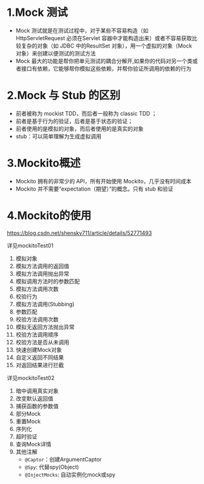 # 1.Mock 测试
- Mock 测试就是在测试过程中，对于某些不容易构造（如 HttpServletRequest 必须在Servlet 容器中才能构造出来）或者不容易获取比较复杂的对象（如 JDBC 中的ResultSet 对象），用一个虚拟的对象（Mock 对象）来创建以便测试的测试方法
- Mock 最大的功能是帮你把单元测试的耦合分解开,如果你的代码对另一个类或者接口有依赖，它能够帮你模拟这些依赖，并帮你验证所调用的依赖的行为

# 2.Mock 与 Stub 的区别
- 前者被称为 mockist TDD，而后者一般称为 classic TDD ；
- 前者是基于行为的验证，后者是基于状态的验证；
- 前者使用的是模拟的对象，而后者使用的是真实的对象
- stub：可以简单理解为生成虚拟调用

# 3.Mockito概述
- Mockito 拥有的非常少的 API，所有开始使用 Mockito，几乎没有时间成本
- Mockito 并不需要“expectation（期望）”的概念。只有 stub 和验证

# 4.Mockito的使用
https://blog.csdn.net/shensky711/article/details/52771493

详见mockitoTest01
1. 模拟对象
2. 模拟方法调用的返回值
3. 模拟方法调用抛出异常
4. 模拟调用方法时的参数匹配
5. 模拟方法调用次数
6. 校验行为
7. 模拟方法调用(Stubbing)
8. 参数匹配
9. 校验方法调用次数
10. 模拟无返回方法抛出异常
11. 校验方法调用顺序
12. 校验方法是否从未调用
13. 快速创建Mock对象
14. 自定义返回不同结果
15. 对返回结果进行拦截

详见mockitoTest02
1. 暗中调用真实对象
2. 改变默认返回值
3. 捕获函数的参数值
4. 部分Mock
5. 重置Mock
6. 序列化
7. 超时验证
8. 查询Mock详情
9. 其他注解
    - `@Captor`：创建ArgumentCaptor
    - `@Spy`: 代替spy(Object)
    - `@InjectMocks`: 自动实例化mock或spy



